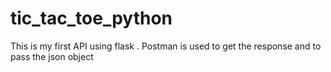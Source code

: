 # tic_tac_toe_python
This is my first API using flask . Postman is used to get the response and to pass the json object
